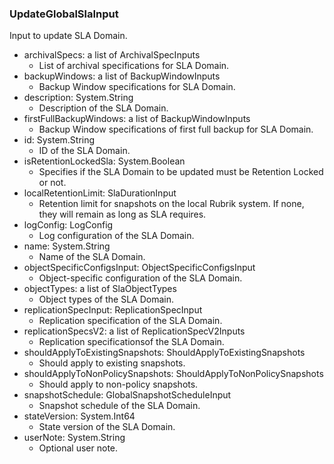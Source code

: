 ### UpdateGlobalSlaInput
Input to update SLA Domain.

- archivalSpecs: a list of ArchivalSpecInputs
  - List of archival specifications for SLA Domain.
- backupWindows: a list of BackupWindowInputs
  - Backup Window specifications for SLA Domain.
- description: System.String
  - Description of the SLA Domain.
- firstFullBackupWindows: a list of BackupWindowInputs
  - Backup Window specifications of first full backup for SLA Domain.
- id: System.String
  - ID of the SLA Domain.
- isRetentionLockedSla: System.Boolean
  - Specifies if the SLA Domain to be updated must be Retention Locked or not.
- localRetentionLimit: SlaDurationInput
  - Retention limit for snapshots on the local Rubrik system. If none, they will remain as long as SLA requires.
- logConfig: LogConfig
  - Log configuration of the SLA Domain.
- name: System.String
  - Name of the SLA Domain.
- objectSpecificConfigsInput: ObjectSpecificConfigsInput
  - Object-specific configuration of the SLA Domain.
- objectTypes: a list of SlaObjectTypes
  - Object types of the SLA Domain.
- replicationSpecInput: ReplicationSpecInput
  - Replication specification of the SLA Domain.
- replicationSpecsV2: a list of ReplicationSpecV2Inputs
  - Replication specificationsof the SLA Domain.
- shouldApplyToExistingSnapshots: ShouldApplyToExistingSnapshots
  - Should apply to existing snapshots.
- shouldApplyToNonPolicySnapshots: ShouldApplyToNonPolicySnapshots
  - Should apply to non-policy snapshots.
- snapshotSchedule: GlobalSnapshotScheduleInput
  - Snapshot schedule of the SLA Domain.
- stateVersion: System.Int64
  - State version of the SLA Domain.
- userNote: System.String
  - Optional user note.
